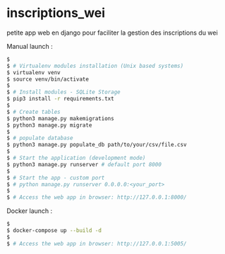 # inscriptions_wei
petite app web en django pour faciliter la gestion des inscriptions du wei

Manual launch : 
```bash
$
$ # Virtualenv modules installation (Unix based systems)
$ virtualenv venv
$ source venv/bin/activate
$
$ # Install modules - SQLite Storage
$ pip3 install -r requirements.txt
$
$ # Create tables
$ python3 manage.py makemigrations 
$ python3 manage.py migrate
$
$ # populate database
$ python3 manage.py populate_db path/to/your/csv/file.csv
$
$ # Start the application (development mode)
$ python3 manage.py runserver # default port 8000
$
$ # Start the app - custom port
$ # python manage.py runserver 0.0.0.0:<your_port>
$
$ # Access the web app in browser: http://127.0.0.1:8000/
```

Docker launch :
```bash
$
$ docker-compose up --build -d
$
$ # Access the web app in browser: http://127.0.0.1:5005/
```